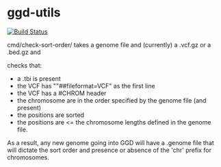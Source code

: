 # ggd-utils

[![Build Status](https://travis-ci.org/gogetdata/ggd-utils.svg?branch=master)](https://travis-ci.org/gogetdata/ggd-utils)

cmd/check-sort-order/ takes a genome file and (currently) a .vcf.gz or a .bed.gz and

checks that:

+ a .tbi is present
+ the VCF has ""##fileformat=VCF" as the first line
+ the VCF has a #CHROM header
+ the chromosome are in the order specified by the genome file (and present)
+ the positions are sorted
+ the positions are <= the chromosome lengths defined in the genome file.

As a result, any new genome going into GGD will have a .genome file that will dictate
the sort order and presence or absence of the 'chr' prefix for chromosomes.


<!--


for arch in 386 amd64; do
    for os in darwin linux; do
        GOOS=$os GOARCH=$arch go build -o check-sort-order-${os}_${arch} cmd/check-sort-order/main.go
    done
done

-->
